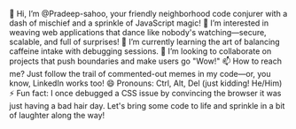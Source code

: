 👋 Hi, I’m @Pradeep-sahoo, your friendly neighborhood code conjurer with a dash of mischief and a sprinkle of JavaScript magic!
👀 I’m interested in weaving web applications that dance like nobody's watching—secure, scalable, and full of surprises!
🌱 I’m currently learning the art of balancing caffeine intake with debugging sessions.
💞️ I’m looking to collaborate on projects that push boundaries and make users go "Wow!"
📫 How to reach me? Just follow the trail of commented-out memes in my code—or, you know, LinkedIn works too!
😄 Pronouns: Ctrl, Alt, Del (just kidding! He/Him)
⚡ Fun fact: I once debugged a CSS issue by convincing the browser it was just having a bad hair day.
Let's bring some code to life and sprinkle in a bit of laughter along the way!

<!---
Pradeep-sahoo-kt/Pradeep-sahoo-kt is a ✨ special ✨ repository because its `README.md` (this file) appears on your GitHub profile.
You can click the Preview link to take a look at your changes.
--->
